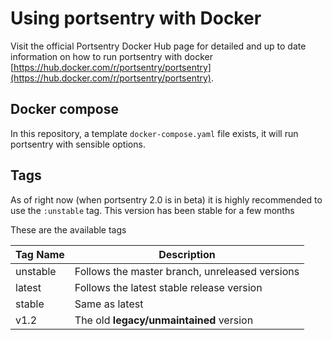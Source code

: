 # Using portsentry with Docker

Visit the official Portsentry Docker Hub page for detailed and up to date information on how to run portsentry with docker [https://hub.docker.com/r/portsentry/portsentry](https://hub.docker.com/r/portsentry/portsentry).

## Docker compose

In this repository, a template ``docker-compose.yaml`` file exists, it will run portsentry with sensible options.

## Tags

As of right now (when portsentry 2.0 is in beta) it is highly recommended to use the ``:unstable`` tag. This version has been stable for a few months

These are the available tags

| Tag Name | Description |
| -------- | ----------- |
| unstable | Follows the master branch, unreleased versions |
| latest | Follows the latest stable release version |
| stable | Same as latest |
| v1.2 | The old **legacy/unmaintained** version |
